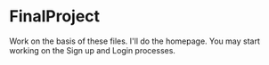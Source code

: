 # FinalProject

Work on the basis of these files. I'll do the homepage.
You may start working on the Sign up and Login processes.
